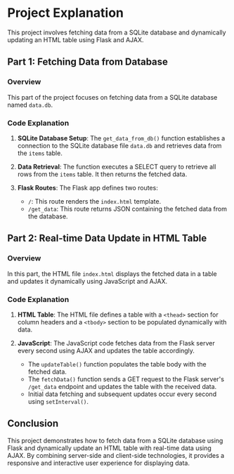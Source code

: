 # Project Explanation

This project involves fetching data from a SQLite database and dynamically updating an HTML table using Flask and AJAX.

## Part 1: Fetching Data from Database

### Overview
This part of the project focuses on fetching data from a SQLite database named `data.db`.

### Code Explanation
1. **SQLite Database Setup**: The `get_data_from_db()` function establishes a connection to the SQLite database file `data.db` and retrieves data from the `items` table.

2. **Data Retrieval**: The function executes a SELECT query to retrieve all rows from the `items` table. It then returns the fetched data.

3. **Flask Routes**: The Flask app defines two routes:
   - `/`: This route renders the `index.html` template.
   - `/get_data`: This route returns JSON containing the fetched data from the database.

## Part 2: Real-time Data Update in HTML Table

### Overview
In this part, the HTML file `index.html` displays the fetched data in a table and updates it dynamically using JavaScript and AJAX.

### Code Explanation
1. **HTML Table**: The HTML file defines a table with a `<thead>` section for column headers and a `<tbody>` section to be populated dynamically with data.

2. **JavaScript**: The JavaScript code fetches data from the Flask server every second using AJAX and updates the table accordingly.
   - The `updateTable()` function populates the table body with the fetched data.
   - The `fetchData()` function sends a GET request to the Flask server's `/get_data` endpoint and updates the table with the received data.
   - Initial data fetching and subsequent updates occur every second using `setInterval()`.

## Conclusion
This project demonstrates how to fetch data from a SQLite database using Flask and dynamically update an HTML table with real-time data using AJAX. By combining server-side and client-side technologies, it provides a responsive and interactive user experience for displaying data.
